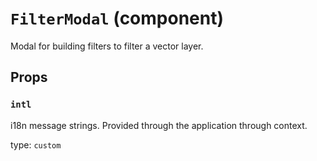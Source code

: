 `FilterModal` (component)
=========================

Modal for building filters to filter a vector layer.

Props
-----

### `intl`

i18n message strings. Provided through the application through context.

type: `custom`

